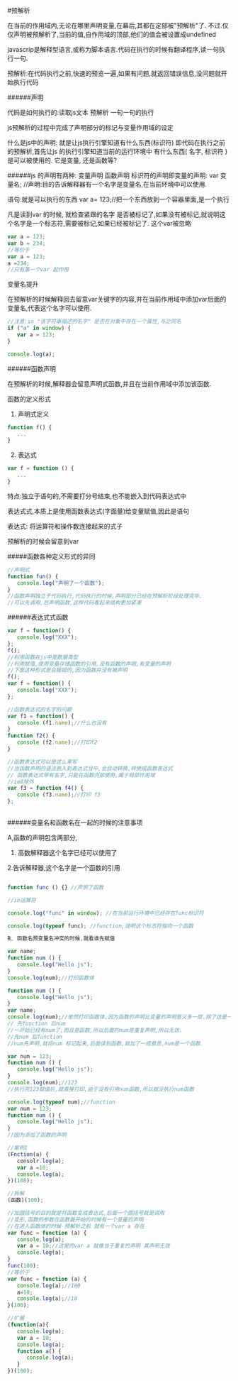 #预解析

在当前的作用域内,无论在哪里声明变量,在幕后,其都在定部被"预解析"了. 不过.仅仅声明被预解析了,当前的值,自作用域的顶部,他们的值会被设置成undefined

javascrip是解释型语言,或称为脚本语言.代码在执行的时候有翻译程序,读一句执行一句.

预解析:在代码执行之前,快速的预览一遍,如果有问题,就返回错误信息,没问题就开始执行代码

######声明

代码是如何执行的:读取js文本 预解析 一句一句的执行

js预解析的过程中完成了声明部分的标记与变量作用域的设定

什么是js中的声明: 就是让js执行引擎知道有什么东西(标识符)
即代码在执行之前的预解析,首先让js 的执行引擎知道当前的运行环境中
有什么东西( 名字, 标识符 )是可以被使用的. 它是变量, 还是函数等? 

######js 的声明有两种: 变量声明 函数声明
标识符的声明即变量的声明: var 变量名; //声明:目的告诉解释器有一个名字是变量名,在当前环境中可以使用.

语句:就是可以执行的东西 var a= 123;//把一个东西放到一个容器里面,是一个执行

凡是读到var 的时候, 就检查紧跟的名字 是否被标记了,如果没有被标记,就说明这个名字是一个标志符,需要被标记,如果已经被标记了. 这个var被忽略

```javascript
var a = 123;
var b = 234;
//等价于
var a = 123;
a =234;
//只有第一个var 起作用
```
变量名提升

在预解析的时候解释回去留意var关键字的内容,并在当前作用域中添加var后面的变量名,代表这个名字可以使用.

```javascript
//注意:in "该字符串描述的名字" 是否在对象中存在一个属性,与之同名
if ("a" in window) {
   var a = 123;
}

console.log(a);
```

######函数声明

在预解析的时候,解释器会留意声明式函数,并且在当前作用域中添加该函数.

函数的定义形式

1. 声明式定义
```javascript
function f() {
   ...
}
```
2. 表达式
```javascript
var f = function () {
   ...
}
```
特点:独立于语句的,不需要打分号结束,也不能嵌入到代码表达式中

表达式式,本质上是使用函数表达式(字面量)给变量赋值,因此是语句

表达式: 将运算符和操作数连接起来的式子

预解析的时候会留意到var 

#####函数各种定义形式的异同

```javascript
//声明式 
function fun() {
   console.log("声明了一个函数");
}
//函数声明独立于代码执行,代码执行的时候,声明部分已经在预解析阶段处理完毕.
//可以先调用,后声明函数,这样代码看起来结构更加紧凑
```

######表达式式函数

```javascript 
var f = function() {
   console.log("XXX");
};
f();
//利用函数在js中是数据类型
//利用赋值,使用变量存储函数的引用,没有函数的声明,有变量的声明
//下面这种形式是会报错的,因为函数并没有被声明
f();
var f = function() {
   console.log("XXX");
};

//函数表达式的名字的问题
var f1 = function() {
   console (f1.name);//什么也没有
} 
function f2() {
   console (f2.name);//打印f2
}

//函数表达式可以是这么来写
//当函数声明的语法嵌入到表达式当中,会自动转换,转换成函数表达式
// 函数表达式带有名字,只能在函数内部使用,属于局部作用域
//ie8除外
var f3 = function f4() {
   console (f3.name);//打印 f3
};
 
```
######变量名和函数名在一起的时候的注意事项

A,函数的声明包含两部分,

1. 高数解释器这个名字已经可以使用了

2.告诉解释器,这个名字是一个函数的引用

```javascript

function func () {} //声明了函数

//in运算符

console.log("func" in window); //在当前运行环境中已经存在func标识符

console.log(typeof func); //function,说明这个标志符指向一个函数

B, 函数名预变量名冲突的时候,就看谁先赋值

var name;
function num () {
   console.log("Hello js");
}
console.log(num);//打印函数体

function num () {
   console.log("Hello js");
}
var name;
console.log(num);//依然打印函数体,因为函数的声明比变量的声明意义多一层.除了这是一个可用的标识符,还表示这是一个函数.
// 先function 后num
//一开始已经有num了,而且是函数,所以后面的num是重复声明,所以无效.
//先num 后function 
//num先声明,就将num 标记起来,后面读到函数,就加了一成意思,num是一个函数.

var num = 123;
function num () {
   console.log("Hello js");
}
console.log(num);//123
//执行完123赋值后,就直接打印,由于没有引用num函数,所以就没执行num函数

console.log(typeof num);//function
var num = 123;
function num () {
   console.log("Hello js");
}
//因为添加了函数的声明
```
```javascript
//案例1
(Fnction(a) {
   consolr.log(a);
   var a =10;
   console.log(a);
})(100);

//拆解
(函数)(100);

//加圆括号的目的就是将函数变成表达式,后面一个圆括号就是调用
//变形,函数的参数在函数最开始的时候有一个变量的声明
//在进入函数体的时候 预解析之前 就有一个var a 存在
var func = function (a) {
   console.log(a);
   var a = 10;//这里的var a 就像当于重复的声明 其声明无效
   console.log(a);
}
func(100);
//等价于
var func = function (a) {
   console.log(a);//100
   a=10;
   console.log(a);//10
}(100);
```
```javascript 
//扩展
(function(a){
   console.log(a);
   var a = 10;
   console.log(a);
   function a() {
      console.log(a);
   }
})(100);
```

